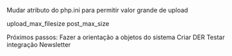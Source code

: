 Mudar atributo do php.ini para permitir valor grande de upload

upload_max_filesize 
post_max_size


Próximos passos: Fazer a orientação a objetos do sistema
Criar DER
Testar integração Newsletter
